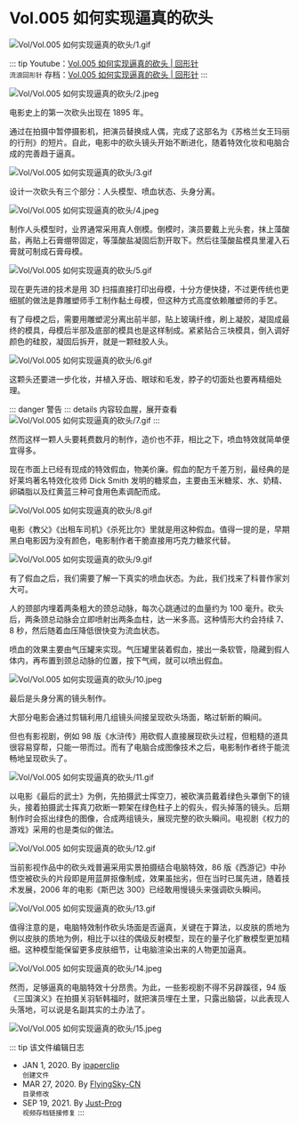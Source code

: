 # Vol.005 如何实现逼真的砍头

![Vol/Vol.005 如何实现逼真的砍头/1.gif](https://cdn.jsdelivr.net/gh/ipaperclip-icu/static/image/文字稿/Vol/Vol.005%20如何实现逼真的砍头/1.gif)

::: tip
Youtube：[Vol.005 如何实现逼真的砍头 | 回形针](https://www.youtube.com/watch?v=rVu3R9N8GJU)  
`流浪回形针` 存档：[Vol.005 如何实现逼真的砍头 | 回形针](https://ipaperclip.justprogsan.workers.dev/%E5%9B%9E%E5%BD%A2%E9%92%88PaperClip/%E5%B8%B8%E8%A7%84Vol/Vol.005%20%E5%A6%82%E4%BD%95%E5%AE%9E%E7%8E%B0%E9%80%BC%E7%9C%9F%E7%9A%84%E7%A0%8D%E5%A4%B4%EF%BD%9C%E5%9B%9E%E5%BD%A2%E9%92%88.mp4?preview)
:::

![Vol/Vol.005 如何实现逼真的砍头/2.jpeg](https://cdn.jsdelivr.net/gh/ipaperclip-icu/static/image/文字稿/Vol/Vol.005%20如何实现逼真的砍头/2.jpeg)

电影史上的第一次砍头出现在 1895 年。

通过在拍摄中暂停摄影机，把演员替换成人偶，完成了这部名为《苏格兰女王玛丽的行刑》的短片。自此，电影中的砍头镜头开始不断进化，随着特效化妆和电脑合成的完善趋于逼真。

![Vol/Vol.005 如何实现逼真的砍头/3.gif](https://cdn.jsdelivr.net/gh/ipaperclip-icu/static/image/文字稿/Vol/Vol.005%20如何实现逼真的砍头/3.gif)

设计一次砍头有三个部分：人头模型、喷血状态、头身分离。

![Vol/Vol.005 如何实现逼真的砍头/4.jpeg](https://cdn.jsdelivr.net/gh/ipaperclip-icu/static/image/文字稿/Vol/Vol.005%20如何实现逼真的砍头/4.jpeg)

制作人头模型时，业界通常采用真人倒模。倒模时，演员要戴上光头套，抹上藻酸盐，再贴上石膏绷带固定，等藻酸盐凝固后割开取下。然后往藻酸盐模具里灌入石膏就可制成石膏母模。

![Vol/Vol.005 如何实现逼真的砍头/5.gif](https://cdn.jsdelivr.net/gh/ipaperclip-icu/static/image/文字稿/Vol/Vol.005%20如何实现逼真的砍头/5.gif)

现在更先进的技术是用 3D 扫描直接打印出母模，十分方便快捷，不过更传统也更细腻的做法是靠雕塑师手工制作黏土母模，但这种方式高度依赖雕塑师的手艺。

有了母模之后，需要用雕塑泥分离出前半部，贴上玻璃纤维，刷上凝胶，凝固成最终的模具，母模后半部及底部的模具也是这样制成。紧紧贴合三块模具，倒入调好颜色的硅胶，凝固后拆开，就是一颗硅胶人头。

![Vol/Vol.005 如何实现逼真的砍头/6.gif](https://cdn.jsdelivr.net/gh/ipaperclip-icu/static/image/文字稿/Vol/Vol.005%20如何实现逼真的砍头/6.gif)

这颗头还要进一步化妆，并植入牙齿、眼球和毛发，脖子的切面处也要再精细处理。

::: danger 警告
::: details 内容较血腥，展开查看
![Vol/Vol.005 如何实现逼真的砍头/7.gif](https://cdn.jsdelivr.net/gh/ipaperclip-icu/static/image/文字稿/Vol/Vol.005%20如何实现逼真的砍头/7.gif)
:::

然而这样一颗人头要耗费数月的制作，造价也不菲，相比之下，喷血特效就简单便宜得多。

现在市面上已经有现成的特效假血，物美价廉。假血的配方千差万别，最经典的是好莱坞著名特效化妆师 Dick Smith 发明的糖浆血，主要由玉米糖浆、水、奶精、卵磷脂以及红黄蓝三种可食用色素调配而成。

![Vol/Vol.005 如何实现逼真的砍头/8.gif](https://cdn.jsdelivr.net/gh/ipaperclip-icu/static/image/文字稿/Vol/Vol.005%20如何实现逼真的砍头/8.gif)

电影《教父》《出租车司机》《杀死比尔》里就是用这种假血。值得一提的是，早期黑白电影因为没有颜色，电影制作者干脆直接用巧克力糖浆代替。

![Vol/Vol.005 如何实现逼真的砍头/9.gif](https://cdn.jsdelivr.net/gh/ipaperclip-icu/static/image/文字稿/Vol/Vol.005%20如何实现逼真的砍头/9.gif)

有了假血之后，我们需要了解一下真实的喷血状态。为此，我们找来了科普作家刘大可。

人的颈部内埋着两条粗大的颈总动脉，每次心跳通过的血量约为 100 毫升。砍头后，两条颈总动脉会立即喷射出两条血柱，达一米多高。这种情形大约会持续 7、8 秒，然后随着血压降低很快变为流血状态。

喷血的效果主要由气压罐来实现。气压罐里装着假血，接出一条软管，隐藏到假人体内，再布置到颈总动脉的位置，按下气阀，就可以喷出假血。

![Vol/Vol.005 如何实现逼真的砍头/10.jpeg](https://cdn.jsdelivr.net/gh/ipaperclip-icu/static/image/文字稿/Vol/Vol.005%20如何实现逼真的砍头/10.jpeg)

最后是头身分离的镜头制作。

大部分电影会通过剪辑利用几组镜头间接呈现砍头场面，略过斩断的瞬间。

但也有影视剧，例如 98 版《水浒传》用砍假人直接展现砍头过程，但粗糙的道具很容易穿帮，只能一带而过。而有了电脑合成图像技术之后，电影制作者终于能流畅地呈现砍头了。

![Vol/Vol.005 如何实现逼真的砍头/11.gif](https://cdn.jsdelivr.net/gh/ipaperclip-icu/static/image/文字稿/Vol/Vol.005%20如何实现逼真的砍头/11.gif)

以电影《最后的武士》为例，先拍摄武士挥空刀，被砍演员戴着绿色头罩倒下的镜头，接着拍摄武士挥真刀砍断一颗架在绿色柱子上的假头，假头掉落的镜头。后期制作时会抠出绿色的图像，合成两组镜头，展现完整的砍头瞬间。电视剧《权力的游戏》采用的也是类似的做法。

![Vol/Vol.005 如何实现逼真的砍头/12.gif](https://cdn.jsdelivr.net/gh/ipaperclip-icu/static/image/文字稿/Vol/Vol.005%20如何实现逼真的砍头/12.gif)

当前影视作品中的砍头戏普遍采用实景拍摄结合电脑特效，86 版《西游记》中孙悟空被砍头的片段即是用蓝屏抠像制成，效果虽拙劣，但在当时已属先进，随着技术发展，2006 年的电影《斯巴达 300》已经敢用慢镜头来强调砍头瞬间。

![Vol/Vol.005 如何实现逼真的砍头/13.gif](https://cdn.jsdelivr.net/gh/ipaperclip-icu/static/image/文字稿/Vol/Vol.005%20如何实现逼真的砍头/13.gif)

值得注意的是，电脑特效制作砍头场面是否逼真，关键在于算法，以皮肤的质地为例以皮肤的质地为例，相比于以往的偶级反射模型，现在的量子化扩散模型更加精细。这种模型能保留更多皮肤细节，让电脑渲染出来的人物更加逼真。

![Vol/Vol.005 如何实现逼真的砍头/14.jpeg](https://cdn.jsdelivr.net/gh/ipaperclip-icu/static/image/文字稿/Vol/Vol.005%20如何实现逼真的砍头/14.jpeg)

然而，足够逼真的电脑特效十分昂贵。为此，一些影视剧不得不另辟蹊径，94 版《三国演义》在拍摄关羽斩韩福时，就把演员埋在土里，只露出脑袋，以此表现人头落地，可以说是名副其实的土办法了。

![Vol/Vol.005 如何实现逼真的砍头/15.jpeg](https://cdn.jsdelivr.net/gh/ipaperclip-icu/static/image/文字稿/Vol/Vol.005%20如何实现逼真的砍头/15.jpeg)

::: tip 该文件编辑日志

- JAN 1, 2020. By [ipaperclip](https://github.com/ipaperclip)  
`创建文件`
- MAR 27, 2020. By [FlyingSky-CN](https://github.com/FlyingSky-CN)  
`目录修改`
- SEP 19, 2021. By [Just-Prog](https://github.com/Just-Prog)  
`视频存档链接修复`
:::
